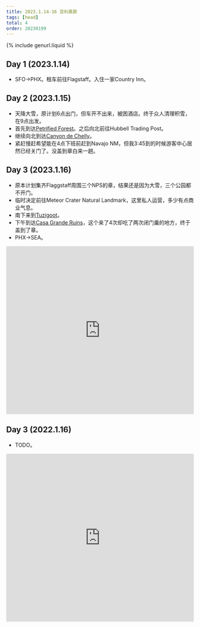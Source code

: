 ```yaml
---
title: 2023.1.14-16 亚利桑那
tags: [head]
total: 4
order: 20230199
---
```


{% include genurl.liquid %}

## Day 1 (2023.1.14)
- SFO->PHX。租车前往Flagstaff。入住一家Country Inn。

## Day 2 (2023.1.15)
- 天降大雪，原计划6点出门，但车开不出来，被困酒店。终于众人清理积雪，在9点出发。
- 首先到达[Petrified Forest]({{arr[0]}})。之后向北前往Hubbell Trading Post。
- 继续向北到达[Canyon de Chelly]({{arr[1]}})。
- 紧赶慢赶希望能在4点下班前赶到Navajo NM，但我3:45到的时候游客中心居然已经关门了。没盖到章白来一趟。

## Day 3 (2023.1.16)
- 原本计划集齐Flaggstaff周围三个NPS的章，结果还是因为大雪，三个公园都不开门。
- 临时决定前往Meteor Crater Natural Landmark，这里私人运营，多少有点商业气息。
- 南下来到[Tuzigoot]({{arr[2]}})。
- 下午到达[Casa Grande Ruins]({{arr[3]}})，这个来了4次却吃了两次闭门羹的地方，终于盖到了章。
- PHX->SEA。

<iframe src="https://www.google.com/maps/embed?pb=!1m58!1m12!1m3!1d1657692.657616958!2d-111.57879281344286!3d35.75864537619736!2m3!1f0!2f0!3f0!3m2!1i1024!2i768!4f13.1!4m43!3e0!4m5!1s0x872d8ec9d8e9b257%3A0xf29a23a8bb4dab9e!2sCountry%20Inn%20%26%20Suites%20by%20Radisson%2C%20Flagstaff%2C%20AZ%2C%203501%20E%20Lockett%20Rd%2C%20Flagstaff%2C%20AZ%2086004!3m2!1d35.217884!2d-111.5951913!4m5!1s0x872f7245c6bc006d%3A0x557401914a45cb3!2sEntrance%20Station%2C%20Holbrook%2C%20AZ%2086025!3m2!1d34.7995581!2d-109.8853745!4m5!1s0x872f9b3e3ba72d9b%3A0xf026f23d8c8c2ecd!2sParking%20lot%2C%20Petrified%20Forest%20National%20Park%2C%20AZ!3m2!1d35.065931!2d-109.78204!4m5!1s0x873aaa868afc06dd%3A0xbc5679d040a1b7da!2sHubbell%20Trading%20Post%20National%20Historic%20Site%2C%20Hwy.%20191%2C%20Ganado%2C%20AZ!3m2!1d35.7094154!2d-109.55841819999999!4m5!1s0x873a90dcf0211a9d%3A0xaef3400a982d88df!2sCanyon%20de%20Chelly%20National%20Monument%2C%20Chinle%2C%20AZ!3m2!1d36.1190734!2d-109.3197052!4m5!1s0x873131b9ed3699ff%3A0x67f85aaa476d34c3!2sNavajo%20National%20Monument%2C%20Arizona%20564%2C%20Shonto%2C%20AZ!3m2!1d36.681999!2d-110.5328509!4m5!1s0x872d8ec9d8e9b257%3A0xf29a23a8bb4dab9e!2sCountry%20Inn%20%26%20Suites%20by%20Radisson%2C%20Flagstaff%2C%20AZ%2C%20East%20Lockett%20Road%2C%20Flagstaff%2C%20AZ!3m2!1d35.217884!2d-111.5951913!5e0!3m2!1sen!2sus!4v1678438763045!5m2!1sen!2sus" width="100%" height="450" style="border:0;" allowfullscreen="" loading="lazy" referrerpolicy="no-referrer-when-downgrade"></iframe>

## Day 3 (2022.1.16)
- TODO。

<iframe src="https://www.google.com/maps/embed?pb=!1m40!1m12!1m3!1d1691443.6201235475!2d-112.70795399697776!3d34.105365175937536!2m3!1f0!2f0!3f0!3m2!1i1024!2i768!4f13.1!4m25!3e0!4m5!1s0x872d8ec9d8e9b257%3A0xf29a23a8bb4dab9e!2sCountry%20Inn%20%26%20Suites%20by%20Radisson%2C%20Flagstaff%2C%20AZ%2C%20East%20Lockett%20Road%2C%20Flagstaff%2C%20AZ!3m2!1d35.217884!2d-111.5951913!4m5!1s0x872e745d7f38512f%3A0xe0c334a29e78fd9e!2sMeteor%20Crater%20Natural%20Landmark%2C%20233%2C%20Winslow%2C%20AZ!3m2!1d35.0277544!2d-111.02219339999999!4m5!1s0x872d0e35d3a07b7d%3A0x94de2964ff586c1a!2sTuzigoot%20National%20Monument%2C%20Tuzigoot%20Road%2C%20Clarkdale%2C%20AZ!3m2!1d34.7704513!2d-112.0268868!4m5!1s0x872a4105301abcdd%3A0xff191dc8e61f11d4!2sCasa%20Grande%20Ruins%20National%20Monument%2C%20West%20Ruins%20Drive%2C%20Coolidge%2C%20AZ!3m2!1d32.9974176!2d-111.53254679999999!5e0!3m2!1sen!2sus!4v1678438950062!5m2!1sen!2sus" width="100%" height="450" style="border:0;" allowfullscreen="" loading="lazy" referrerpolicy="no-referrer-when-downgrade"></iframe>
